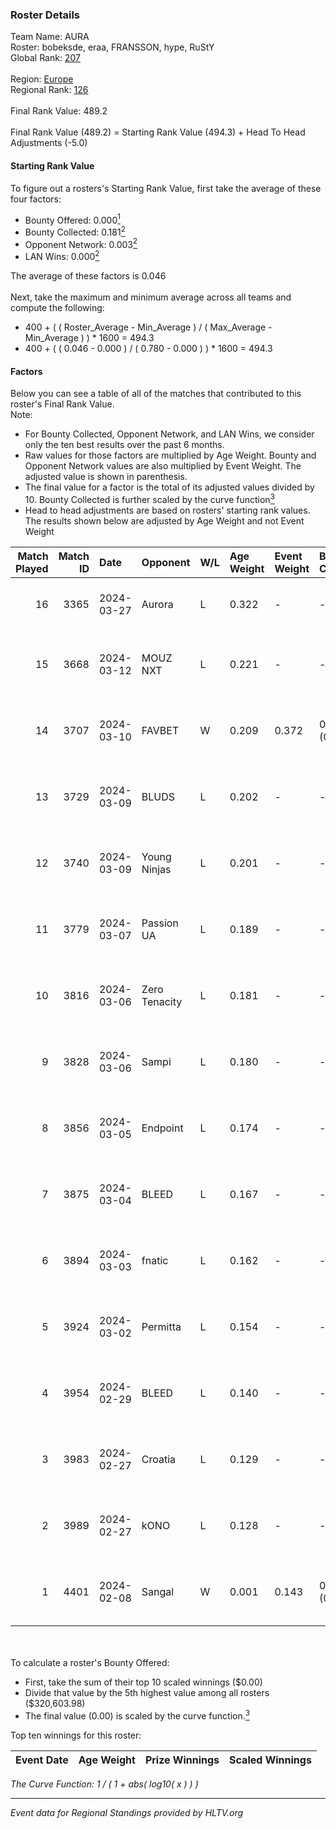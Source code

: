 ### Roster Details<br />
Team Name: AURA<br />
Roster: bobeksde, eraa, FRANSSON, hype, RuStY<br />
Global Rank: [207](../standings_global.md)<br />
<br />
Region: [Europe]( ../standings_europe.md)<br />
Regional Rank: [126]( ../standings_europe.md)<br />
<br />
Final Rank Value:  489.2<br />
<br />
Final Rank Value (489.2) = Starting Rank Value (494.3) + Head To Head Adjustments (-5.0)<br />

#### Starting Rank Value<br />
To figure out a rosters's Starting Rank Value, first take the average of these four factors:<br />
- Bounty Offered: 0.000[<sup>1</sup>](#table2)
- Bounty Collected: 0.181[<sup>2</sup>](#table1)
- Opponent Network: 0.003[<sup>2</sup>](#table1)
- LAN Wins: 0.000[<sup>2</sup>](#table1)

The average of these factors is 0.046<br />
<br />
Next, take the maximum and minimum average across all teams and compute the following:<br />
- 400 + ( ( Roster_Average - Min_Average ) / ( Max_Average - Min_Average ) ) * 1600 = 494.3
- 400 + ( ( 0.046 - 0.000 ) / ( 0.780 - 0.000 ) ) * 1600 = 494.3


#### Factors<br />
Below you can see a table of all of the matches that contributed to this roster's Final Rank Value.<br />
Note:<br />

- For Bounty Collected, Opponent Network, and LAN Wins, we consider only the ten best results over the past 6 months.
- Raw values for those factors are multiplied by Age Weight. Bounty and Opponent Network values are also multiplied by Event Weight. The adjusted value is shown in parenthesis.
- The final value for a factor is the total of its adjusted values divided by 10. Bounty Collected is further scaled by the curve function[<sup>3</sup>](#curveFunction)
- Head to head adjustments are based on rosters' starting rank values. The results shown below are adjusted by Age Weight and not Event Weight
<span id="table1"></span><br />


| Match Played | Match ID | Date       | Opponent      | W/L | Age Weight | Event Weight | Bounty Collected | Opponent Network | LAN Wins  | H2H Adj. | Roster                                 |
| -: | -: | :- | :- | :- | :- | :- | :- | :- | :- | -: | :- |
|           16 |     3365 | 2024-03-27 | Aurora        | L   | 0.322      | -            | -                | -                | -         |    -0.01 | bobeksde, eraa, FRANSSON, hype, RuStY  |
|           15 |     3668 | 2024-03-12 | MOUZ NXT      | L   | 0.221      | -            | -                | -                | -         |    -0.30 | bobeksde, eraa, Golden, Plopski, RuStY |
|           14 |     3707 | 2024-03-10 | FAVBET        | W   | 0.209      | 0.372        | 0.003 (0.000)    | 0.333 (0.026)    | 0 (0.000) |     5.39 | bobeksde, eraa, Golden, Plopski, RuStY |
|           13 |     3729 | 2024-03-09 | BLUDS         | L   | 0.202      | -            | -                | -                | -         |    -3.94 | bobeksde, eraa, Golden, Plopski, RuStY |
|           12 |     3740 | 2024-03-09 | Young Ninjas  | L   | 0.201      | -            | -                | -                | -         |    -1.11 | bobeksde, eraa, Golden, Plopski, RuStY |
|           11 |     3779 | 2024-03-07 | Passion UA    | L   | 0.189      | -            | -                | -                | -         |    -0.20 | bobeksde, eraa, Golden, Plopski, RuStY |
|           10 |     3816 | 2024-03-06 | Zero Tenacity | L   | 0.181      | -            | -                | -                | -         |    -0.18 | bobeksde, eraa, Golden, Plopski, RuStY |
|            9 |     3828 | 2024-03-06 | Sampi         | L   | 0.180      | -            | -                | -                | -         |    -0.57 | bobeksde, eraa, Golden, Plopski, RuStY |
|            8 |     3856 | 2024-03-05 | Endpoint      | L   | 0.174      | -            | -                | -                | -         |    -0.54 | bobeksde, eraa, Golden, Plopski, RuStY |
|            7 |     3875 | 2024-03-04 | BLEED         | L   | 0.167      | -            | -                | -                | -         |    -0.35 | bobeksde, eraa, Golden, Plopski, RuStY |
|            6 |     3894 | 2024-03-03 | fnatic        | L   | 0.162      | -            | -                | -                | -         |    -0.01 | bobeksde, eraa, Golden, Plopski, RuStY |
|            5 |     3924 | 2024-03-02 | Permitta      | L   | 0.154      | -            | -                | -                | -         |    -0.33 | bobeksde, eraa, Golden, Plopski, RuStY |
|            4 |     3954 | 2024-02-29 | BLEED         | L   | 0.140      | -            | -                | -                | -         |    -0.30 | bobeksde, eraa, Golden, Plopski, RuStY |
|            3 |     3983 | 2024-02-27 | Croatia       | L   | 0.129      | -            | -                | -                | -         |    -2.06 | bobeksde, eraa, Golden, Plopski, RuStY |
|            2 |     3989 | 2024-02-27 | kONO          | L   | 0.128      | -            | -                | -                | -         |    -0.58 | bobeksde, eraa, Golden, Plopski, RuStY |
|            1 |     4401 | 2024-02-08 | Sangal        | W   | 0.001      | 0.143        | 0.219 (0.000)    | 0.865 (0.000)    | 0 (0.000) |     0.04 | bobeksde, eraa, Golden, Plopski, RuStY |

<br />
<span id="table2"></span><br />
To calculate a roster's Bounty Offered:<br />

- First, take the sum of their top 10 scaled winnings ($0.00)
- Divide that value by the 5th highest value among all rosters ($320,603.98)
- The final value (0.00) is scaled by the curve function.[<sup>3</sup>](#curveFunction)

Top ten winnings for this roster:<br />

| Event Date | Age Weight | Prize Winnings | Scaled Winnings |
| :- | -: | :- | :- |


<span id="curveFunction"></span>_The Curve Function: 1 / ( 1 + abs( log10( x ) ) )_<br />

---
_Event data for Regional Standings provided by HLTV.org_<br />
